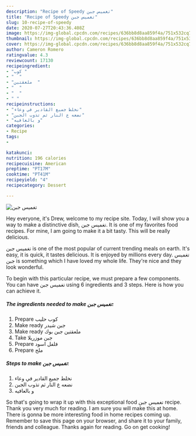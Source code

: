 ```yaml
---
description: "Recipe of Speedy تغميس جبن"
title: "Recipe of Speedy تغميس جبن"
slug: 10-recipe-of-speedy
date: 2020-07-27T20:43:36.408Z
image: https://img-global.cpcdn.com/recipes/636bb8d8aa859f4a/751x532cq70/الصورة-الرئيسية-لوصفةتغميس-جبن.jpg
thumbnail: https://img-global.cpcdn.com/recipes/636bb8d8aa859f4a/751x532cq70/الصورة-الرئيسية-لوصفةتغميس-جبن.jpg
cover: https://img-global.cpcdn.com/recipes/636bb8d8aa859f4a/751x532cq70/الصورة-الرئيسية-لوصفةتغميس-جبن.jpg
author: Cameron Romero
ratingvalue: 4.3
reviewcount: 17130
recipeingredient:
- "كوب "
- "  "
- "ملعقتين  "
- "  "
- "  "
- " "
recipeinstructions:
- "نخلط جميع القادير في وعاء"
- "نضعه ع النار ثم تذوب الجبن"
- "و بالعافيه"
categories:
- Recipe
tags:
- 

katakunci:  
nutrition: 196 calories
recipecuisine: American
preptime: "PT17M"
cooktime: "PT41M"
recipeyield: "4"
recipecategory: Dessert

---
```



![تغميس جبن](https://img-global.cpcdn.com/recipes/636bb8d8aa859f4a/751x532cq70/الصورة-الرئيسية-لوصفةتغميس-جبن.jpg)

Hey everyone, it's Drew, welcome to my recipe site. Today, I will show you a way to make a distinctive dish, تغميس جبن. It is one of my favorites food recipes. For mine, I am going to make it a bit tasty. This will be really delicious.

تغميس جبن is one of the most popular of current trending meals on earth. It's easy, it is quick, it tastes delicious. It is enjoyed by millions every day. تغميس جبن is something which I have loved my whole life. They're nice and they look wonderful.




To begin with this particular recipe, we must prepare a few components. You can have تغميس جبن using 6 ingredients and 3 steps. Here is how you can achieve it.

<!--inarticleads1-->

##### The ingredients needed to make تغميس جبن:

1. Prepare كوب حليب
1. Make ready  جبن شيدر
1. Make ready ملعقتين جبن بوك
1. Take  جبن موزريلا
1. Prepare  فلفل اسود
1. Prepare  ملح




<!--inarticleads2-->

##### Steps to make تغميس جبن:

1. نخلط جميع القادير في وعاء
1. نضعه ع النار ثم تذوب الجبن
1. و بالعافيه




So that's going to wrap it up with this exceptional food تغميس جبن recipe. Thank you very much for reading. I am sure you will make this at home. There is gonna be more interesting food in home recipes coming up. Remember to save this page on your browser, and share it to your family, friends and colleague. Thanks again for reading. Go on get cooking!
